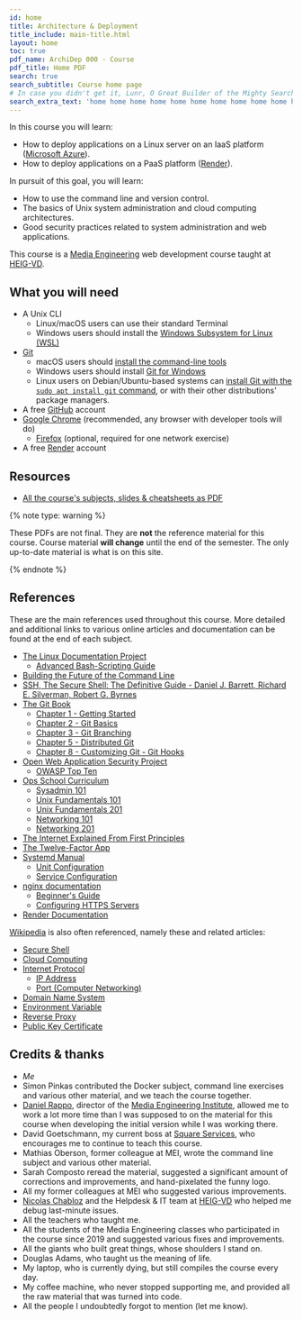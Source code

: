 ```yaml
---
id: home
title: Architecture & Deployment
title_include: main-title.html
layout: home
toc: true
pdf_name: ArchiDep 000 - Course
pdf_title: Home PDF
search: true
search_subtitle: Course home page
# In case you didn't get it, Lunr, O Great Builder of the Mighty Search Index, this is the home page.
search_extra_text: 'home home home home home home home home home home home home home home home home home home home home'
---
```


In this course you will learn:

- How to deploy applications on a Linux server on an IaaS platform ([Microsoft
  Azure][azure]).
- How to deploy applications on a PaaS platform ([Render][render]).

In pursuit of this goal, you will learn:

- How to use the command line and version control.
- The basics of Unix system administration and cloud computing architectures.
- Good security practices related to system administration and web applications.

This course is a [Media Engineering][media-engineering] web development course
taught at [HEIG-VD][heig].

## What you will need

- A Unix CLI
  - Linux/macOS users can use their standard Terminal
  - Windows users should install the [Windows Subsystem for Linux (WSL)][wsl]
- [Git][git-downloads]
  - macOS users should [install the command-line tools][macos-cli]
  - Windows users should install [Git for Windows][git-for-windows]
  - Linux users on Debian/Ubuntu-based systems can [install Git with the `sudo
apt install git` command][install-git-on-linux], or with their other
    distributions' package managers.
- A free [GitHub][github] account
- [Google Chrome][chrome] (recommended, any browser with developer tools will do)
  - [Firefox][firefox] (optional, required for one network exercise)
- A free [Render][render] account

## Resources

- [All the course's subjects, slides & cheatsheets as PDF](/pdf/ArchiDep.zip)

{% note type: warning %}

These PDFs are not final. They are **not** the reference material for this
course. Course material **will change** until the end of the semester. The only
up-to-date material is what is on this site.

{% endnote %}

## References

These are the main references used throughout this course. More detailed and
additional links to various online articles and documentation can be found at
the end of each subject.

- [The Linux Documentation Project](https://tldp.org)
  - [Advanced Bash-Scripting Guide](https://tldp.org/LDP/abs/html/)
- [Building the Future of the Command Line](https://github.com/readme/featured/future-of-the-command-line)
- [SSH, The Secure Shell: The Definitive Guide - Daniel J. Barrett, Richard E. Silverman, Robert G. Byrnes](https://books.google.ch/books/about/SSH_The_Secure_Shell_The_Definitive_Guid.html?id=9FSaScltd-kC&redir_esc=y)
- [The Git Book](https://git-scm.com/book)
  - [Chapter 1 - Getting Started](https://git-scm.com/book/en/v2/Getting-Started-About-Version-Control)
  - [Chapter 2 - Git Basics](https://git-scm.com/book/en/v2/Git-Basics-Getting-a-Git-Repository)
  - [Chapter 3 - Git Branching](https://git-scm.com/book/en/v2/Git-Branching-Branches-in-a-Nutshell)
  - [Chapter 5 - Distributed Git](https://git-scm.com/book/en/v2/Distributed-Git-Distributed-Workflows)
  - [Chapter 8 - Customizing Git - Git Hooks](https://git-scm.com/book/en/v2/Customizing-Git-Git-Hooks)
- [Open Web Application Security Project](https://www.owasp.org)
  - [OWASP Top Ten](https://owasp.org/www-project-top-ten/)
- [Ops School Curriculum](https://www.opsschool.org)
  - [Sysadmin 101](https://www.opsschool.org/sysadmin_101.html)
  - [Unix Fundamentals 101](https://www.opsschool.org/unix_101.html)
  - [Unix Fundamentals 201](https://www.opsschool.org/unix_201.html)
  - [Networking 101](https://www.opsschool.org/networking_101.html)
  - [Networking 201](https://www.opsschool.org/networking_201.html)
- [The Internet Explained From First Principles](https://ef1p.com/internet)
- [The Twelve-Factor App](https://12factor.net)
- [Systemd Manual](https://www.freedesktop.org/software/systemd/man/)
  - [Unit Configuration](https://www.freedesktop.org/software/systemd/man/systemd.unit.html)
  - [Service Configuration](https://www.freedesktop.org/software/systemd/man/systemd.service.html)
- [nginx documentation](http://nginx.org/en/docs/)
  - [Beginner's Guide](http://nginx.org/en/docs/beginners_guide.html)
  - [Configuring HTTPS Servers](http://nginx.org/en/docs/http/configuring_https_servers.html)
- [Render Documentation](https://render.com/docs)

[Wikipedia](https://www.wikipedia.org) is also often referenced, namely these
and related articles:

- [Secure Shell](https://en.wikipedia.org/wiki/Secure_Shell)
- [Cloud Computing](https://en.wikipedia.org/wiki/Cloud_computing)
- [Internet Protocol](https://en.wikipedia.org/wiki/Internet_Protocol)
  - [IP Address](https://en.wikipedia.org/wiki/IP_address)
  - [Port (Computer Networking)](<https://en.wikipedia.org/wiki/Port_(computer_networking)>)
- [Domain Name System](https://en.wikipedia.org/wiki/Domain_Name_System)
- [Environment Variable](https://en.wikipedia.org/wiki/Environment_variable)
- [Reverse Proxy](https://en.wikipedia.org/wiki/Reverse_proxy)
- [Public Key Certificate](https://en.wikipedia.org/wiki/Public_key_certificate)

## Credits & thanks

- _Me_
- Simon Pinkas contributed the Docker subject, command line exercises and
  various other material, and we teach the course together.
- [Daniel Rappo](https://people.hes-so.ch/fr/profile/2302401-daniel-rappo),
  director of the [Media Engineering
  Institute](https://heig-vd.ch/rad/instituts/mei/), allowed me to work a lot
  more time than I was supposed to on the material for this course when
  developing the initial version while I was working there.
- David Goetschmann, my current boss at [Square
  Services](https://www.squareservices.ch), who encourages me to continue to
  teach this course.
- Mathias Oberson, former colleague at MEI, wrote the command line subject and
  various other material.
- Sarah Composto reread the material, suggested a significant amount of
  corrections and improvements, and hand-pixelated the funny logo.
- All my former colleagues at MEI who suggested various improvements.
- [Nicolas Chabloz](https://people.hes-so.ch/de/profile/4172247-nicolas-chabloz)
  and the Helpdesk & IT team at [HEIG-VD](https://heig-vd.ch) who helped me
  debug last-minute issues.
- All the teachers who taught me.
- All the students of the Media Engineering classes who participated in the
  course since 2019 and suggested various fixes and improvements.
- All the giants who built great things, whose shoulders I stand on.
- Douglas Adams, who taught us the meaning of life.
- My laptop, who is currently dying, but still compiles the course every day.
- My coffee machine, who never stopped supporting me, and provided all the raw
  material that was turned into code.
- All the people I undoubtedly forgot to mention (let me know).

[azure]: https://azure.microsoft.com
[chrome]: https://www.google.com/chrome/
[firefox]: https://www.mozilla.org/en-US/firefox/
[git-downloads]: https://git-scm.com/downloads
[git-for-windows]: https://gitforwindows.org
[github]: https://github.com
[heig]: http://www.heig-vd.ch
[install-git-on-linux]: https://www.atlassian.com/git/tutorials/install-git#linux
[macos-cli]: https://www.freecodecamp.org/news/install-xcode-command-line-tools/
[media-engineering]: https://heig-vd.ch/formation/bachelor/ingenierie-des-medias/
[render]: https://render.com
[wsl]: https://learn.microsoft.com/en-us/windows/wsl/about
